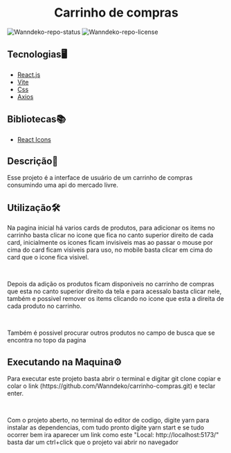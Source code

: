 <h1 align=center>Carrinho de compras</h1>

![Wanndeko-repo-status](https://img.shields.io/badge/Status-Finished-lightgrey?style=for-the-badge&logo=headspace&logoColor=green&color=lightgrey)
![Wanndeko-repo-license](https://img.shields.io/github/license/Luk4x/iManager-json-server?style=for-the-badge&logo=unlicense&logoColor=lightgrey)

<h2>Tecnologias🖥️</h2>
<ul>
<li><a href=https://pt-br.react.dev/>React.js</a></li>
<li><a href=https://vitejs.dev/guide/>Vite</a></li>
<li><a href=https://styled-components.com/>Css</a></li>
<li><a href=https://axios-http.com/docs/intro>Axios</a></li>
</ul>

<h2>Bibliotecas📚</h2>
<ul>
  <li>
    <a href=https://react-icons.github.io/react-icons/search>React Icons</a>
  </li>
</ul>

<h2>Descrição📃</h2>
<p>Esse projeto é a interface de usuário de um carrinho de compras consumindo uma api do mercado livre.</p>

<h2>Utilização🛠️</h2>
<p>Na pagina inicial há varios cards de produtos, para adicionar os items no carrinho basta clicar no icone que fica no canto superior direito de cada card,
inicialmente os icones ficam invisiveis mas ao passar o mouse por cima do card ficam visiveis para uso, no mobile basta clicar em cima do card que o icone fica visivel.</p><br>
<p>Depois da adição os produtos ficam disponiveis no carrinho de compras que esta no canto superior direito da tela e para acessalo basta clicar nele, também e possivel remover os items clicando no icone que esta a direita de cada produto no carrinho.</p><br>
<p>Também é possivel procurar outros produtos no campo de busca que se encontra no topo da pagina </p>

<h2>Executando na Maquina⚙️</h2>
<p>Para executar este projeto basta abrir o terminal e digitar git clone copiar e colar o link (https://github.com/Wanndeko/carrinho-compras.git) e teclar enter.</p><br>
<p>Com o projeto aberto, no terminal do editor de codigo, digite yarn para instalar as dependencias, com tudo pronto digite yarn start e se tudo ocorrer bem
ira aparecer um link como este  "Local: http://localhost:5173/" basta dar um ctrl+click que o projeto vai abrir no navegador</p>

